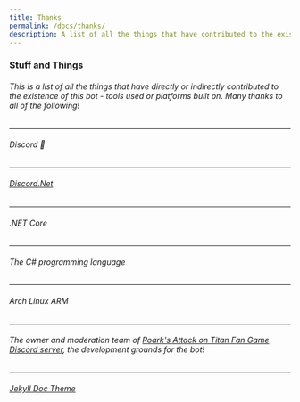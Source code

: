 ```yaml
---
title: Thanks
permalink: /docs/thanks/
description: A list of all the things that have contributed to the existence of the Jot!
---
```

<div class="panel panel-primary">
	<div class="panel-heading">
		<h3 class="panel-title" id="stuff">Stuff and Things</h3>
	</div>
	<div class="panel-body">
  <h6>This is a list of all the things that have directly or indirectly contributed to the existence of this bot - tools used or platforms built on. Many thanks to all of the following!</h6>
  <hr />
  <h6>Discord &#x1F389;</h6>
  <hr />
  <h6><a href="https://github.com/discord-net/Discord.Net">Discord.Net</a></h6>
  <hr />
  <h6>.NET Core</h6>
  <hr />
  <h6>The C# programming language</h6>
  <hr />
  <h6>Arch Linux ARM</h6>
  <hr />
  <h6>The owner and moderation team of <a href="https://discordapp.com/invite/xpPb4at">Roark's Attack on Titan Fan Game Discord server</a>, the development grounds for the bot!</h6>
  <hr/>
  <h6><a href="https://github.com/aksakalli/jekyll-doc-theme">Jekyll Doc Theme</a></h6>
	</div>
</div>
